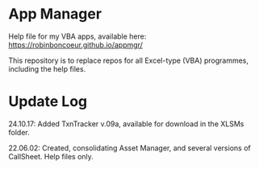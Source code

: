 # App Manager

Help file for my VBA apps, available here: https://robinboncoeur.github.io/appmgr/

This repository is to replace repos for all Excel-type (VBA) programmes, including the help files.

# Update Log

24.10.17: Added TxnTracker v.09a, available for download in the XLSMs folder.

22.06.02: Created, consolidating Asset Manager, and several versions of CallSheet. Help files only.
